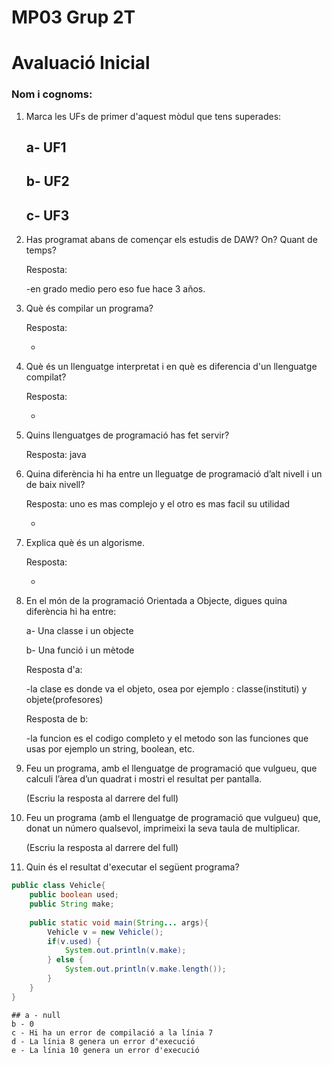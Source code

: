 # MP03 Grup 2T
# Avaluació Inicial

### Nom i cognoms:

1. Marca les UFs de primer d'aquest mòdul que tens superades:

    ## a- UF1

    ## b- UF2

    ## c- UF3

2. Has programat abans de començar els estudis de DAW? On? Quant de temps?

    Resposta: 
    
    
    -en grado medio pero eso fue hace 3 años. 


3. Què és compilar un programa?

    Resposta:
    
    
    -

4. Què és un llenguatge interpretat i en què es diferencia d'un llenguatge compilat?

    Resposta:


    -

5. Quins llenguatges de programació has fet servir?

    Resposta: java


6. Quina diferència hi ha entre un lleguatge de programació d’alt nivell i un de baix nivell?

    Resposta: uno es mas complejo y el otro es mas facil su utilidad


    -

7. Explica què és un algorisme.

    Resposta:


    -

8. En el món de la programació Orientada a Objecte, digues quina diferència hi ha entre:

    a- Una classe i un objecte

    b- Una funció i un mètode
    
    
    Resposta d'a: 

    -la clase es donde va el objeto, osea por ejemplo : classe(instituti) y objete(profesores)


    Resposta de b:


    -la funcion es el codigo completo y el metodo son las funciones que usas por ejemplo un string, boolean, etc.

9. Feu un programa, amb el llenguatge de programació que vulgueu, que calculi l’àrea d’un quadrat i mostri el resultat per pantalla.

    (Escriu la resposta al darrere del full)

9. Feu un programa (amb el llenguatge de programació que vulgueu) que, donat un número qualsevol, imprimeixi la seva taula de multiplicar.

    (Escriu la resposta al darrere del full)

10. Quin és el resultat d'executar el següent programa?

```java
public class Vehicle{
    public boolean used;
    public String make;
    
    public static void main(String... args){
        Vehicle v = new Vehicle();
        if(v.used) {
            System.out.println(v.make);
        } else {
            System.out.println(v.make.length());
        }
    }
}
```

     
    ## a - null 
    b - 0
    c - Hi ha un error de compilació a la línia 7
    d - La línia 8 genera un error d'execució
    e - La línia 10 genera un error d'execució

